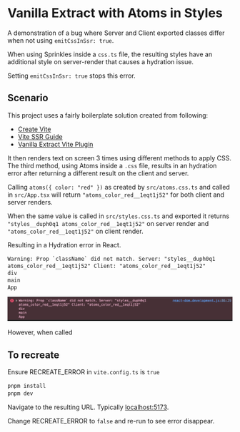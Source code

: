 # Vanilla Extract with Atoms in Styles

A demonstration of a bug where Server and Client exported classes differ when not using `emitCssInSsr: true`.

When using Sprinkles inside a `css.ts` file, the resulting styles have an additional style on server-render that causes a hydration issue.

Setting `emitCssInSsr: true` stops this error.

## Scenario

This project uses a fairly boilerplate solution created from following:

- [Create Vite](https://vitejs.dev/guide/)
- [Vite SSR Guide](https://vitejs.dev/guide/ssr.html)
- [Vanilla Extract Vite Plugin](https://vanilla-extract.style/documentation/integrations/vite/)

It then renders text on screen 3 times using different methods to apply CSS. The third method, using Atoms inside a `.css` file, results in an hydration error after returning a different result on the client and server.

Calling `atoms({ color: "red" })` as created by `src/atoms.css.ts` and called in `src/App.tsx` will return `"atoms_color_red__1eqt1j52"` for both client and server renders.

When the same value is called in `src/styles.css.ts` and exported it returns `"styles__duph0q1 atoms_color_red__1eqt1j52"` on server render and `"atoms_color_red__1eqt1j52"` on client render.

Resulting in a Hydration error in React.

```
Warning: Prop `className` did not match. Server: "styles__duph0q1 atoms_color_red__1eqt1j52" Client: "atoms_color_red__1eqt1j52"
div
main
App
```

![](hydration-error.png)

However, when called

## To recreate

Ensure RECREATE_ERROR in `vite.config.ts` is `true`

```bash
pnpm install
pnpm dev
```

Navigate to the resulting URL. Typically [localhost:5173](http://localhost:5173).

Change RECREATE_ERROR to `false` and re-run to see error disappear.
